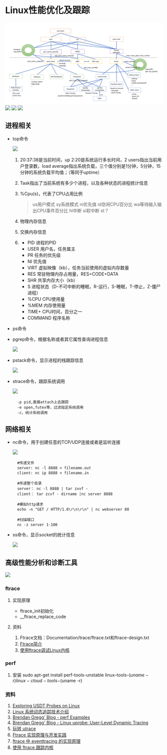 # Linux性能优化及跟踪 #

![](doc/perf/perf-tools-components-architecture.png)
![](doc/LPO.jpg)
![](doc/LPB.jpg)
![](doc/LPT.jpg)

## 进程相关
- top命令
	
	![](doc/top.PNG)

	1. 20:37:38是当前时间，up 2:20是系统运行多长时间，2 users指出当前用户登录数，load average指出系统负载，三个值分别是1分钟，5分钟，15分钟的系统负载平均值；（等同于uptime）
	2. Task指出了当前系统有多少个进程，以及各种状态的进程统计信息
	3. %Cpu(s)，代表了CPU占用比例
	
		>us用户模式 sy系统模式 ni优先值 id空闲CPU百分比 wa等待输入输出CPU事件百分比 hi中断 si软中断 st？
	4. 物理内存信息
	5. 交换内存信息
	6. 
		- PID 进程的PID
		- USER 用户名，任务属主
		- PR 任务的优先级
		- NI 优先值
		- VIRT 虚拟映像（kb），任务当前使用的虚拟内存数量
		- RES 常驻物理内存占用量，RES=CODE+DATA
		- SHR 共享内存大小（kb）
		- S 进程状态（D-不可中断的睡眠，R-运行，S-睡眠，T-停止，Z-僵尸进程）
		- %CPU CPU使用量
		- %MEM 内存使用量
		- TIME+ CPU时间，百分之一
		- COMMAND 程序名称

- ps命令

- pgrep命令，根据名称或者其它属性查询进程信息
	
	![](doc/pgrep.PNG)

- pstack命令，显示进程的栈跟踪信息
	
	![](doc/pstack.PNG)

- strace命令，跟踪系统调用
	
	![](doc/strace.PNG)

	    -p pid,直接attach上去跟踪
	    -e open,futex等，过滤指定系统调用
	    -c，统计系统调用

## 网络相关
- nc命令，用于创建任意的TCP/UDP连接或者是监听连接
	
	![](doc/nc.PNG)
			
		#传递文件
		server: nc -l 8888 > filename.out
		client: nc ip 8888 < filename.in

		#传递整个目录
		server： nc -l 8888 | tar zxvf -
		client： tar zcvf - dirname |nc server 8888
				
		#模拟http请求
		echo -n "GET / HTTP/1.0\r\n\r\n" | nc webserver 80

		#扫描端口
		nc -z server 1-100

- ss命令，显示socket的统计信息

	![](doc/ss.PNG)

## 高级性能分析和诊断工具

![](doc/tracer.png)
### ftrace

1. 实现原理
	- ftrace\_init初始化
	- \_\_ftrace\_replace_code

1. 资料
	1. Ftrace文档：Documentation/trace/ftrace.txt和ftrace-design.txt
	2. [Ftrace简介](http://www.ibm.com/developerworks/cn/linux/l-cn-ftrace/)
	3. [使用ftrace调试Linux内核](http://www.ibm.com/developerworks/cn/linux/l-cn-ftrace1/)

### perf

1. 安装 
  sudo apt-get install perf-tools-unstable linux-tools-$(uname -r) linux-cloud-tools-$(uname -r)

### 资料
1. [Exploring USDT Probes on Linux](https://leezhenghui.github.io/linux/2019/03/05/exploring-usdt-on-linux.html)
2. [Linux 系统动态追踪技术介绍](https://blog.arstercz.com/introduction_to_linux_dynamic_tracing/)
3. [Brendan Gregg' Blog - perf Examples](http://www.brendangregg.com/perf.html#SoftwareEvents)
4. [Brendan Gregg' Blog - Linux uprobe: User-Level Dynamic Tracing](https://webrtc.org.cn/webrtc-tutorial-1-setup-signaling/)
5. [玩转 utrace](https://www.ibm.com/developerworks/cn/linux/l-cn-utrace/)
6. [Ftrace 实现原理与开发实践](http://tinylab.org/ftrace-principle-and-practice/)
7. [ftrace 中 eventtracing 的实现原理](https://www.ibm.com/developerworks/cn/linux/1609_houp_ftrace/)
8. [使用 ftrace 跟踪内核](https://linux.cn/article-9838-1.html)